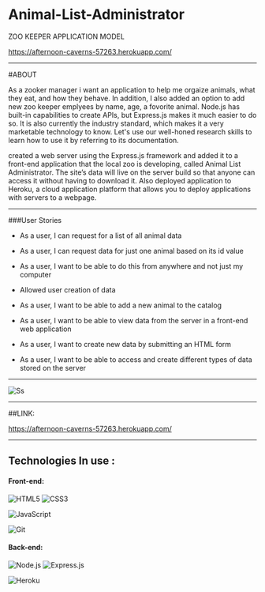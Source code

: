 # Animal-List-Administrator

ZOO KEEPER APPLICATION MODEL


https://afternoon-caverns-57263.herokuapp.com/
___________________________________________________________________________________________________________________________________________________________________

#ABOUT

As a zooker manager i want an application to help me orgaize animals, what they eat, and how they behave. In addition, I also added an option to add new zoo keeper emplyees by name, age, a fovorite animal.
Node.js has built-in capabilities to create APIs, but Express.js makes it much easier to do so. It is also currently the industry standard, which makes it a very marketable technology to know. Let's use our well-honed research skills to learn how to use it by referring to its documentation.

created a web server using the Express.js framework and added it to a front-end application that the local zoo is developing, called Animal List Administrator. The site’s data will live on the server build so that anyone can access it without having to download it. Also deployed application to Heroku, a cloud application platform that allows you to deploy applications with servers to a webpage.
__________________________________________________________________________________________________________________________________________________________________


###User Stories

- As a user, I can request for a list of all animal data

- As a user, I can request data for just one animal based on its id value

- As a user, I want to be able to do this from anywhere and not just my computer

- Allowed user creation of data

- As a user, I want to be able to add a new animal to the catalog

- As a user, I want to be able to view data from the server in a front-end web application

- As a user, I want to create new data by submitting an HTML form

- As a user, I want to be able to access and create different types of data stored on the server

_________________________________________________________________________________________________________________________________________________________________

![Ss](https://karltunmoreno.github.io/My-Portfolio/assets/images/ANIMALPICSLIDE.jpg)
___________________________________________________________________________________________________________________________________________________________________


##LINK:

https://afternoon-caverns-57263.herokuapp.com/

___________________________________________________________________________________________________________________________________________________________________
## Technologies In use :
  
  #### Front-end:
 
![HTML5](https://img.shields.io/badge/html5-%23E34F26.svg?logo=html5&logoColor=white&style=for-the-badge)
![CSS3](https://img.shields.io/badge/css3-%231572B6.svg?logo=css3&logoColor=white&style=for-the-badge)

![JavaScript](https://img.shields.io/badge/-JavaScript-%23F7DF1C?style=flat-square&logo=javascript&logoColor=000000&color=d1b01f)  


![Git](https://img.shields.io/badge/git-%23F05033.svg?logo=git&logoColor=white&style=for-the-badge)
	

  



#### Back-end:
 ![Node.js ](https://img.shields.io/badge/node.js-6DA55F?logo=node.js&logoColor=white&style=for-the-badge)
  ![Express.js](https://img.shields.io/badge/express.js-%23404d59.svg?logo=express&logoColor=%2361DAFB&style=for-the-badge)

![Heroku](https://img.shields.io/badge/-Heroku-430098?style=flat-square&logo=heroku&logoColor=ffffff)
  
